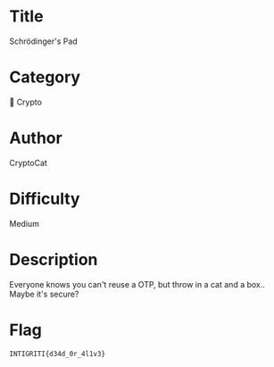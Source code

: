 # Title

Schrödinger's Pad

# Category

🔐 Crypto

# Author

CryptoCat

# Difficulty

Medium

# Description

Everyone knows you can't reuse a OTP, but throw in a cat and a box.. Maybe it's secure?

# Flag

`INTIGRITI{d34d_0r_4l1v3}`
